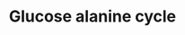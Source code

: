 ---
annotations:
- id: PW:0000002
  parent: classic metabolic pathway
  type: Pathway Ontology
  value: classic metabolic pathway
authors:
- CLemmens
- AlexanderPico
- Mkutmon
- Marvin M2
- Fehrhart
- MaintBot
- L Dupuis
- Eweitz
description: Based on figure in Keith N Frayn, Metabolic regulation a human perspective
  3rd edition, page 204
last-edited: 2021-05-27
organisms:
- Homo sapiens
redirect_from:
- /index.php/Pathway:WP3605
- /instance/WP3605
revision: null
schema-jsonld:
- '@context': https://schema.org/
  '@id': https://wikipathways.github.io/pathways/WP3605.html
  '@type': Dataset
  creator:
    '@type': Organization
    name: WikiPathways
  description: Based on figure in Keith N Frayn, Metabolic regulation a human perspective
    3rd edition, page 204
  keywords:
  - ''
  - 2-Oxo amino AA
  - Alanine
  - Amino Acid
  - Glucose
  - Lactate
  - Pyruvate
  - Urea
  license: CC0
  name: Glucose alanine cycle
seo: CreativeWork
title: Glucose alanine cycle
wpid: WP3605
---
